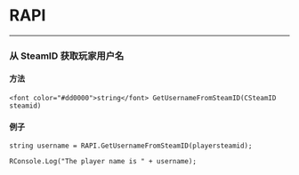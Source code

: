 # RAPI


---

<!-- tabs:start -->
### 从 SteamID 获取玩家用户名


#### **方法**

    <font color="#dd0000">string</font> GetUsernameFromSteamID(CSteamID steamid)



#### **例子**

    string username = RAPI.GetUsernameFromSteamID(playersteamid);
    
    RConsole.Log("The player name is " + username);


<!-- tabs:end -->